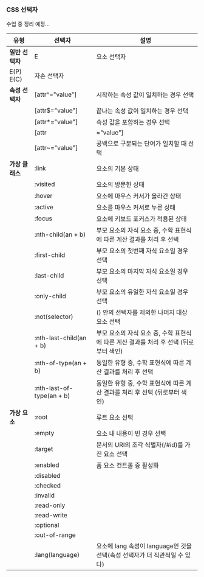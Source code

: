 ### CSS 선택자

수업 중 정리 예정...

유형 | 선택자 | 설명
--- | --- | ---
**일반 선택자** | E | 요소 선택자
 | E(P) E(C) | 자손 선택자
**속성 선택자** | [attr^="value"] | 시작하는 속성 값이 일치하는 경우 선택
        | [attr$="value"] | 끝나는 속성 값이 일치하는 경우 선택
        | [attr*="value"] | 속성 값을 포함하는 경우 선택
        | [attr|="value"] | 하이픈(-)으로 구분되는 단어가 일치할 때 선택
        | [attr~="value"] | 공백으로 구분되는 단어가 일치할 때 선택
**가상 클래스** | :link | <a> 요소의 기본 상태
        | :visited | <a> 요소의 방문한 상태
        | :hover | 요소에 마우스 커서가 올라간 상태
        | :active | 요소를 마우스 커서로 누른 상태
        | :focus | 요소에 키보드 포커스가 적용된 상태
        | :nth-child(an + b) | 부모 요소의 자식 요소 중, 수학 표현식에 따른 계산 결과를 처리 후 선택
        | :first-child | 부모 요소의 첫번째 자식 요소일 경우 선택
        | :last-child | 부모 요소의 마지막 자식 요소일 경우 선택
        | :only-child | 부모 요소의 유일한 자식 요소일 경우 선택
        | :not(selector) | () 안의 선택자를 제외한 나머지 대상 요소 선택
        | :nth-last-child(an + b) | 부모 요소의 자식 요소 중, 수학 표현식에 따른 계산 결과를 처리 후 선택 (뒤로부터 색인)
        | :nth-of-type(an + b) | 동일한 유형 중, 수학 표현식에 따른 계산 결과를 처리 후 선택
        | :nth-last-of-type(an + b) | 동일한 유형 중, 수학 표현식에 따른 계산 결과를 처리 후 선택 (뒤로부터 색인)
**가상 요소** | :root | 루트 요소 선택
        | :empty | 요소 내 내용이 빈 경우 선택
        | :target | 문서의 URI의 조각 식별자(/#id)를 가진 요소 선택
        | :enabled | 폼 요소 컨트롤 중 활성화
        | :disabled |
        | :checked |
        | :invalid |
        | :read-only |
        | :read-write |
        | :optional |
        | :out-of-range |
        | :lang(language) | 요소에 lang 속성이 language인 것을 선택(속성 선택자가 더 직관적일 수 있다)
